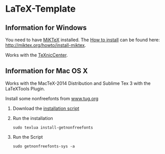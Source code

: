 LaTeX-Template
=============

## Information for Windows

You need to have [MiKTeX](http://miktex.org/) installed. The [How to install](http://miktex.org/howto/install-miktex) can be found here: http://miktex.org/howto/install-miktex.

Works with the [TeXnicCenter](http://www.texniccenter.org/).

## Information for Mac OS X

Works with the MacTeX-2014 Distribution and Sublime Tex 3 with the LaTeXTools Plugin.

Install some nonfreefonts from www.tug.org

1. Download the [installation script](http://www.tug.org/fonts/getnonfreefonts/install-getnonfreefonts)
2. Run the installation

	```sudo texlua install-getnonfreefonts```
3. Run the Script

	```sudo getnonfreefonts-sys -a```

